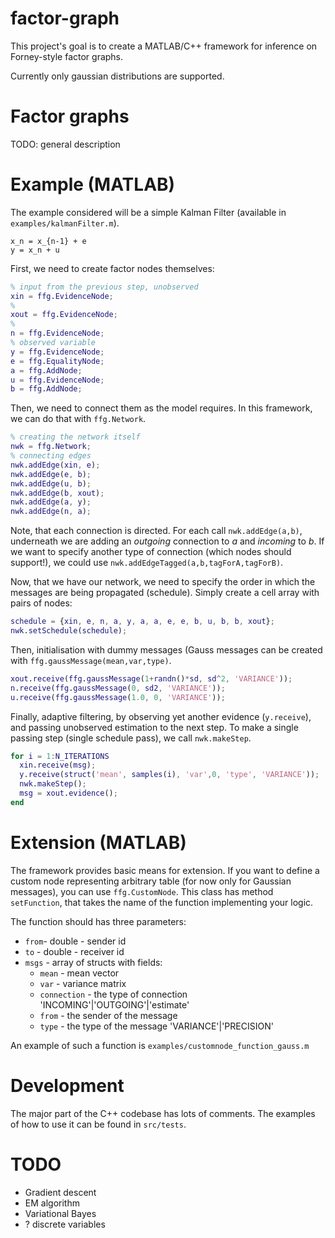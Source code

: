 # factor-graph 
This project's goal is to create a MATLAB/C++ framework for inference on Forney-style factor graphs.

Currently only gaussian distributions are supported.


# Factor graphs

TODO: general description

# Example (MATLAB)

The example considered will be a simple Kalman Filter (available in `examples/kalmanFilter.m`).

```
x_n = x_{n-1} + e
y = x_n + u
```

First, we need to create factor nodes themselves:

```Matlab
% input from the previous step, unobserved
xin = ffg.EvidenceNode;
%
xout = ffg.EvidenceNode;
% 
n = ffg.EvidenceNode;
% observed variable
y = ffg.EvidenceNode;
e = ffg.EqualityNode;
a = ffg.AddNode;
u = ffg.EvidenceNode;
b = ffg.AddNode;
```

Then, we need to connect them as the model requires. In this framework, we can do that with `ffg.Network`.

```Matlab
% creating the network itself
nwk = ffg.Network;
% connecting edges
nwk.addEdge(xin, e);
nwk.addEdge(e, b);
nwk.addEdge(u, b);
nwk.addEdge(b, xout);
nwk.addEdge(a, y);
nwk.addEdge(n, a);
```

Note, that each connection is directed. For each call `nwk.addEdge(a,b)`, underneath we 
are adding an _outgoing_ connection to _a_ and _incoming_ to _b_. If we want to specify
another type of connection (which nodes should support!), we could use `nwk.addEdgeTagged(a,b,tagForA,tagForB)`.

Now, that we have our network, we need to specify the order in which the messages are being
propagated (schedule). Simply create a cell array with pairs of nodes:

```Matlab
schedule = {xin, e, n, a, y, a, a, e, e, b, u, b, b, xout};
nwk.setSchedule(schedule);
```

Then, initialisation with dummy messages (Gauss messages can be created with `ffg.gaussMessage(mean,var,type)`.

```Matlab
xout.receive(ffg.gaussMessage(1+randn()*sd, sd^2, 'VARIANCE'));
n.receive(ffg.gaussMessage(0, sd2, 'VARIANCE'));
u.receive(ffg.gaussMessage(1.0, 0, 'VARIANCE'));
```

Finally, adaptive filtering, by observing yet another evidence (`y.receive`),
and passing unobserved estimation to the next step. To make a single passing step (single schedule pass),
we call `nwk.makeStep`.

```Matlab
for i = 1:N_ITERATIONS
  xin.receive(msg);
  y.receive(struct('mean', samples(i), 'var',0, 'type', 'VARIANCE'));
  nwk.makeStep();         
  msg = xout.evidence();
end
```


# Extension (MATLAB)
The framework provides basic means for extension. If you want to define a custom node
representing arbitrary table (for now only for Gaussian messages), you can use `ffg.CustomNode`.
This class has method `setFunction`, that takes the name of the function implementing 
your logic.

The function should has three parameters: 
* `from`- double - sender id
* `to` - double - receiver id
* `msgs` - array of structs with fields:
    - `mean` - mean vector
	- `var` - variance matrix
	- `connection` - the type of connection 'INCOMING'|'OUTGOING'|'estimate'
	- `from` - the sender of the message
	- `type` - the type of the message 'VARIANCE'|'PRECISION'


An example of such a function is `examples/customnode_function_gauss.m`

# Development
The major part of the C++ codebase has lots of comments. The examples of how to use it can be
found in `src/tests`.


# TODO
* Gradient descent
* EM algorithm
* Variational Bayes
* ? discrete variables
